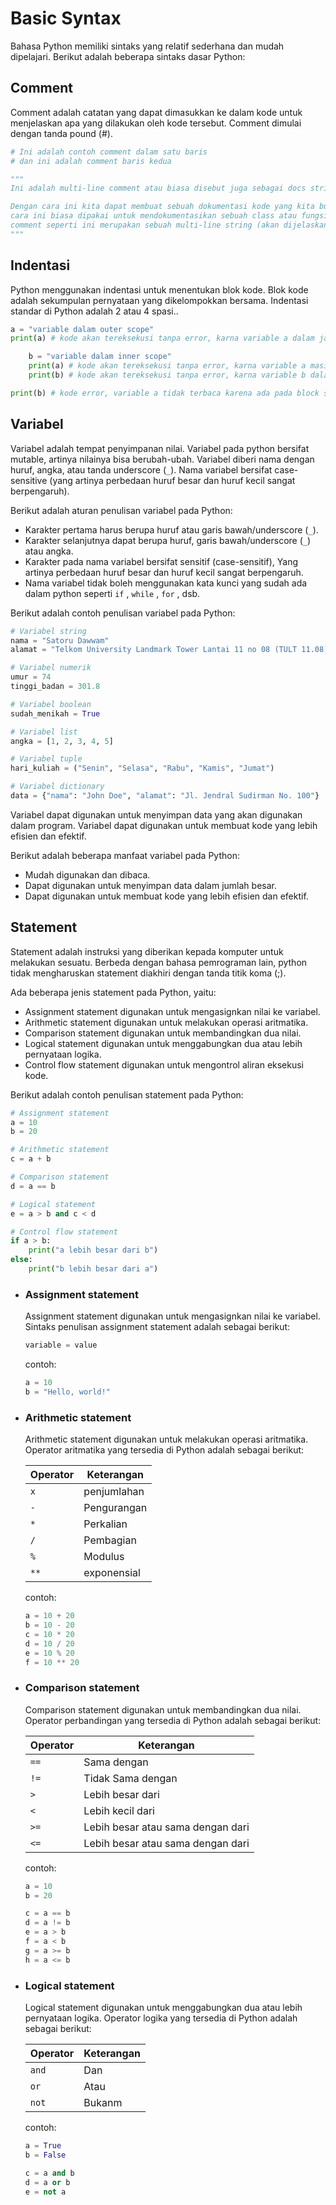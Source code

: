 # Basic Syntax

Bahasa Python memiliki sintaks yang relatif sederhana dan mudah dipelajari. Berikut adalah beberapa sintaks dasar Python:

## Comment

Comment adalah catatan yang dapat dimasukkan ke dalam kode untuk menjelaskan apa yang dilakukan oleh kode tersebut. Comment dimulai dengan tanda pound (#).

```python
# Ini adalah contoh comment dalam satu baris
# dan ini adalah comment baris kedua

"""
Ini adalah multi-line comment atau biasa disebut juga sebagai docs string

Dengan cara ini kita dapat membuat sebuah dokumentasi kode yang kita buat,
cara ini biasa dipakai untuk mendokumentasikan sebuah class atau fungsi. Sejatinya
comment seperti ini merupakan sebuah multi-line string (akan dijelaskan disection tipe data string dibawah)
"""
```

## Indentasi

Python menggunakan indentasi untuk menentukan blok kode. Blok kode adalah sekumpulan pernyataan yang dikelompokkan bersama. Indentasi standar di Python adalah 2 atau 4 spasi..

```python
a = "variable dalam outer scope"
print(a) # kode akan tereksekusi tanpa error, karna variable a dalam jangkauan

    b = "variable dalam inner scope"
    print(a) # kode akan tereksekusi tanpa error, karna variable a masih bisa dijangkau walaupun berada di scope luar
    print(b) # kode akan tereksekusi tanpa error, karna variable b dalam jangkauan

print(b) # kode error, variable a tidak terbaca karena ada pada block scope berbeda, dan outer scope tidak bisa membaca variable yang terdefinisi di inner scope
```

## Variabel

Variabel adalah tempat penyimpanan nilai. Variabel pada python bersifat mutable, artinya nilainya bisa berubah-ubah. Variabel diberi nama dengan huruf, angka, atau tanda underscore (`_`). Nama variabel bersifat case-sensitive (yang artinya perbedaan huruf besar dan huruf kecil sangat berpengaruh).

Berikut adalah aturan penulisan variabel pada Python:

- Karakter pertama harus berupa huruf atau garis bawah/underscore (`_`).
- Karakter selanjutnya dapat berupa huruf, garis bawah/underscore (`_`) atau angka.
- Karakter pada nama variabel bersifat sensitif (case-sensitif), Yang artinya perbedaan huruf besar dan huruf kecil sangat berpengaruh.
- Nama variabel tidak boleh menggunakan kata kunci yang sudah ada dalam python seperti `if` , `while` , `for` , dsb.

Berikut adalah contoh penulisan variabel pada Python:

```python
# Variabel string
nama = "Satoru Dawwam"
alamat = "Telkom University Landmark Tower Lantai 11 no 08 (TULT 11.08)"

# Variabel numerik
umur = 74
tinggi_badan = 301.8

# Variabel boolean
sudah_menikah = True

# Variabel list
angka = [1, 2, 3, 4, 5]

# Variabel tuple
hari_kuliah = ("Senin", "Selasa", "Rabu", "Kamis", "Jumat")

# Variabel dictionary
data = {"nama": "John Doe", "alamat": "Jl. Jendral Sudirman No. 100"}
```

Variabel dapat digunakan untuk menyimpan data yang akan digunakan dalam program. Variabel dapat digunakan untuk membuat kode yang lebih efisien dan efektif.

Berikut adalah beberapa manfaat variabel pada Python:

- Mudah digunakan dan dibaca.
- Dapat digunakan untuk menyimpan data dalam jumlah besar.
- Dapat digunakan untuk membuat kode yang lebih efisien dan efektif.

## Statement

Statement adalah instruksi yang diberikan kepada komputer untuk melakukan sesuatu. Berbeda dengan bahasa pemrograman lain, python tidak mengharuskan statement diakhiri dengan tanda titik koma (;).

Ada beberapa jenis statement pada Python, yaitu:

- Assignment statement digunakan untuk mengasignkan nilai ke variabel.
- Arithmetic statement digunakan untuk melakukan operasi aritmatika.
- Comparison statement digunakan untuk membandingkan dua nilai.
- Logical statement digunakan untuk menggabungkan dua atau lebih pernyataan logika.
- Control flow statement digunakan untuk mengontrol aliran eksekusi kode.

Berikut adalah contoh penulisan statement pada Python:

```python
# Assignment statement
a = 10
b = 20

# Arithmetic statement
c = a + b

# Comparison statement
d = a == b

# Logical statement
e = a > b and c < d

# Control flow statement
if a > b:
    print("a lebih besar dari b")
else:
    print("b lebih besar dari a")
```

- ### Assignment statement

  Assignment statement digunakan untuk mengasignkan nilai ke variabel. Sintaks penulisan assignment statement adalah sebagai berikut:

  ```python
  variable = value
  ```

  contoh:

  ```python
  a = 10
  b = "Hello, world!"
  ```

- ### Arithmetic statement

  Arithmetic statement digunakan untuk melakukan operasi aritmatika. Operator aritmatika yang tersedia di Python adalah sebagai berikut:

  | Operator | Keterangan  |
  | -------- | ----------- |
  | `x`      | penjumlahan |
  | `-`      | Pengurangan |
  | `*`      | Perkalian   |
  | `/`      | Pembagian   |
  | `%`      | Modulus     |
  | `**`     | exponensial |

  contoh:

  ```python
  a = 10 + 20
  b = 10 - 20
  c = 10 * 20
  d = 10 / 20
  e = 10 % 20
  f = 10 ** 20
  ```

- ### Comparison statement

  Comparison statement digunakan untuk membandingkan dua nilai. Operator perbandingan yang tersedia di Python adalah sebagai berikut:

  | Operator | Keterangan                        |
  | -------- | --------------------------------- |
  | `==`     | Sama dengan                       |
  | `!=`     | Tidak Sama dengan                 |
  | `>`      | Lebih besar dari                  |
  | `<`      | Lebih kecil dari                  |
  | `>=`     | Lebih besar atau sama dengan dari |
  | `<=`     | Lebih besar atau sama dengan dari |

  contoh:

  ```python
  a = 10
  b = 20

  c = a == b
  d = a != b
  e = a > b
  f = a < b
  g = a >= b
  h = a <= b
  ```

- ### Logical statement

  Logical statement digunakan untuk menggabungkan dua atau lebih pernyataan logika. Operator logika yang tersedia di Python adalah sebagai berikut:

  | Operator | Keterangan |
  | -------- | ---------- |
  | `and`    | Dan        |
  | `or`     | Atau       |
  | `not`    | Bukanm     |

  contoh:

  ```python
  a = True
  b = False

  c = a and b
  d = a or b
  e = not a
  ```

